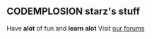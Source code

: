 CODEMPLOSION starz's stuff
---------
Have **alot** of fun and **learn alot**
Visit [our forums][forumlink]

[forumlink]: http://codemplosion.co.uk/